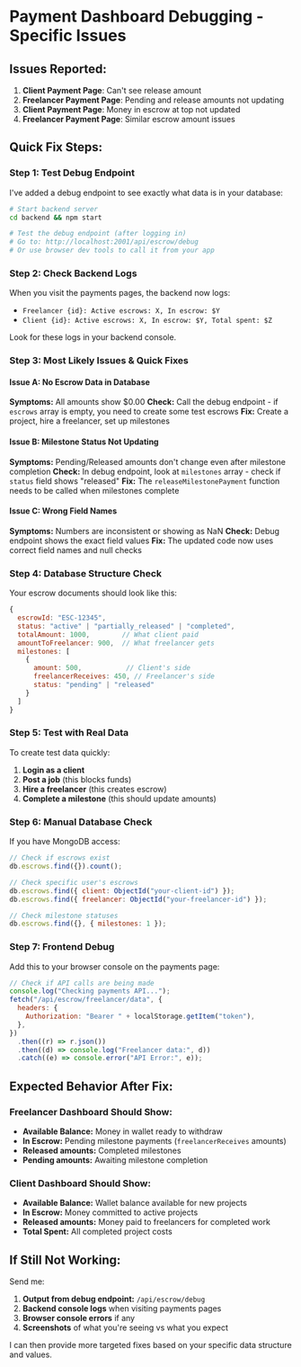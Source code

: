 # Payment Dashboard Debugging - Specific Issues

## Issues Reported:

1. **Client Payment Page**: Can't see release amount
2. **Freelancer Payment Page**: Pending and release amounts not updating
3. **Client Payment Page**: Money in escrow at top not updated
4. **Freelancer Payment Page**: Similar escrow amount issues

## Quick Fix Steps:

### Step 1: Test Debug Endpoint

I've added a debug endpoint to see exactly what data is in your database:

```bash
# Start backend server
cd backend && npm start

# Test the debug endpoint (after logging in)
# Go to: http://localhost:2001/api/escrow/debug
# Or use browser dev tools to call it from your app
```

### Step 2: Check Backend Logs

When you visit the payments pages, the backend now logs:

- `Freelancer {id}: Active escrows: X, In escrow: $Y`
- `Client {id}: Active escrows: X, In escrow: $Y, Total spent: $Z`

Look for these logs in your backend console.

### Step 3: Most Likely Issues & Quick Fixes

#### Issue A: No Escrow Data in Database

**Symptoms:** All amounts show $0.00
**Check:** Call the debug endpoint - if `escrows` array is empty, you need to create some test escrows
**Fix:** Create a project, hire a freelancer, set up milestones

#### Issue B: Milestone Status Not Updating

**Symptoms:** Pending/Released amounts don't change even after milestone completion
**Check:** In debug endpoint, look at `milestones` array - check if `status` field shows "released"
**Fix:** The `releaseMilestonePayment` function needs to be called when milestones complete

#### Issue C: Wrong Field Names

**Symptoms:** Numbers are inconsistent or showing as NaN
**Check:** Debug endpoint shows the exact field values
**Fix:** The updated code now uses correct field names and null checks

### Step 4: Database Structure Check

Your escrow documents should look like this:

```javascript
{
  escrowId: "ESC-12345",
  status: "active" | "partially_released" | "completed",
  totalAmount: 1000,        // What client paid
  amountToFreelancer: 900,  // What freelancer gets
  milestones: [
    {
      amount: 500,           // Client's side
      freelancerReceives: 450, // Freelancer's side
      status: "pending" | "released"
    }
  ]
}
```

### Step 5: Test with Real Data

To create test data quickly:

1. **Login as a client**
2. **Post a job** (this blocks funds)
3. **Hire a freelancer** (this creates escrow)
4. **Complete a milestone** (this should update amounts)

### Step 6: Manual Database Check

If you have MongoDB access:

```javascript
// Check if escrows exist
db.escrows.find({}).count();

// Check specific user's escrows
db.escrows.find({ client: ObjectId("your-client-id") });
db.escrows.find({ freelancer: ObjectId("your-freelancer-id") });

// Check milestone statuses
db.escrows.find({}, { milestones: 1 });
```

### Step 7: Frontend Debug

Add this to your browser console on the payments page:

```javascript
// Check if API calls are being made
console.log("Checking payments API...");
fetch("/api/escrow/freelancer/data", {
  headers: {
    Authorization: "Bearer " + localStorage.getItem("token"),
  },
})
  .then((r) => r.json())
  .then((d) => console.log("Freelancer data:", d))
  .catch((e) => console.error("API Error:", e));
```

## Expected Behavior After Fix:

### Freelancer Dashboard Should Show:

- **Available Balance:** Money in wallet ready to withdraw
- **In Escrow:** Pending milestone payments (`freelancerReceives` amounts)
- **Released amounts:** Completed milestones
- **Pending amounts:** Awaiting milestone completion

### Client Dashboard Should Show:

- **Available Balance:** Wallet balance available for new projects
- **In Escrow:** Money committed to active projects
- **Released amounts:** Money paid to freelancers for completed work
- **Total Spent:** All completed project costs

## If Still Not Working:

Send me:

1. **Output from debug endpoint:** `/api/escrow/debug`
2. **Backend console logs** when visiting payments pages
3. **Browser console errors** if any
4. **Screenshots** of what you're seeing vs what you expect

I can then provide more targeted fixes based on your specific data structure and values.
